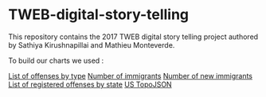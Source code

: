 # TWEB-digital-story-telling
This repository contains the 2017 TWEB digital story telling project authored by Sathiya Kirushnapillai and Mathieu Monteverde.

To build our charts we used :

[List of offenses by type](https://github.com/vikingandrobot/TWEB-digital-story-telling/blob/master/dev/data/hate_crimes.csv)
[Number of immigrants](https://github.com/vikingandrobot/TWEB-digital-story-telling/blob/master/dev/data/number_of_immigrants.csv)
[Number of new immigrants](https://github.com/vikingandrobot/TWEB-digital-story-telling/blob/master/dev/data/number_of_new_immigrants.csv)
[List of registered offenses by state](https://github.com/vikingandrobot/TWEB-digital-story-telling/blob/master/dev/data/reported_incident_state_2000_2015.csv)
[US TopoJSON](https://github.com/vikingandrobot/TWEB-digital-story-telling/blob/master/dev/data/us-10m.v1.json)
